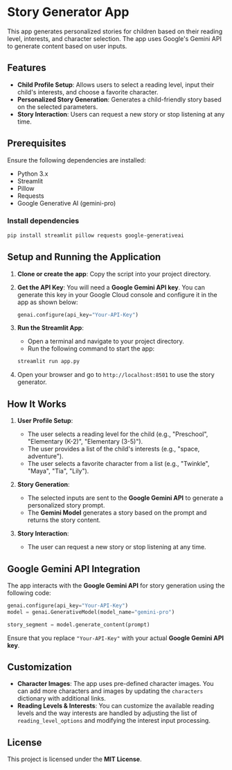 # Story Generator App

This app generates personalized stories for children based on their reading level, interests, and character selection. The app uses Google's Gemini API to generate content based on user inputs.

## Features

- **Child Profile Setup**: Allows users to select a reading level, input their child's interests, and choose a favorite character.
- **Personalized Story Generation**: Generates a child-friendly story based on the selected parameters.
- **Story Interaction**: Users can request a new story or stop listening at any time.

## Prerequisites

Ensure the following dependencies are installed:

- Python 3.x
- Streamlit
- Pillow
- Requests
- Google Generative AI (gemini-pro)

### Install dependencies

```bash
pip install streamlit pillow requests google-generativeai
```

## Setup and Running the Application

1. **Clone or create the app**: Copy the script into your project directory.
2. **Get the API Key**: You will need a **Google Gemini API key**. You can generate this key in your Google Cloud console and configure it in the app as shown below:
    ```python
    genai.configure(api_key="Your-API-Key")
    ```
3. **Run the Streamlit App**:
   - Open a terminal and navigate to your project directory.
   - Run the following command to start the app:

   ```bash
   streamlit run app.py
   ```

4. Open your browser and go to `http://localhost:8501` to use the story generator.

## How It Works

1. **User Profile Setup**:
   - The user selects a reading level for the child (e.g., "Preschool", "Elementary (K-2)", "Elementary (3-5)").
   - The user provides a list of the child's interests (e.g., "space, adventure").
   - The user selects a favorite character from a list (e.g., "Twinkle", "Maya", "Tia", "Lily").

2. **Story Generation**:
   - The selected inputs are sent to the **Google Gemini API** to generate a personalized story prompt.
   - The **Gemini Model** generates a story based on the prompt and returns the story content.

3. **Story Interaction**:
   - The user can request a new story or stop listening at any time.

## Google Gemini API Integration

The app interacts with the **Google Gemini API** for story generation using the following code:

```python
genai.configure(api_key="Your-API-Key")
model = genai.GenerativeModel(model_name="gemini-pro")

story_segment = model.generate_content(prompt)
```

Ensure that you replace `"Your-API-Key"` with your actual **Google Gemini API key**.

## Customization

- **Character Images**: The app uses pre-defined character images. You can add more characters and images by updating the `characters` dictionary with additional links.
- **Reading Levels & Interests**: You can customize the available reading levels and the way interests are handled by adjusting the list of `reading_level_options` and modifying the interest input processing.

## License

This project is licensed under the **MIT License**.
